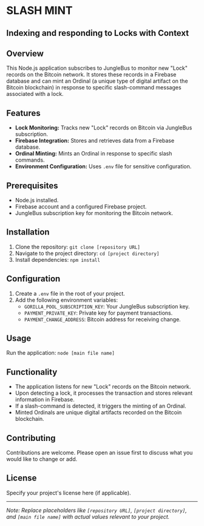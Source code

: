 # SLASH MINT

## Indexing and responding to Locks with Context

## Overview
This Node.js application subscribes to JungleBus to monitor new "Lock" records on the Bitcoin network. It stores these records in a Firebase database and can mint an Ordinal (a unique type of digital artifact on the Bitcoin blockchain) in response to specific slash-command messages associated with a lock.

## Features
- **Lock Monitoring:** Tracks new "Lock" records on Bitcoin via JungleBus subscription.
- **Firebase Integration:** Stores and retrieves data from a Firebase database.
- **Ordinal Minting:** Mints an Ordinal in response to specific slash commands.
- **Environment Configuration:** Uses `.env` file for sensitive configuration.

## Prerequisites
- Node.js installed.
- Firebase account and a configured Firebase project.
- JungleBus subscription key for monitoring the Bitcoin network.

## Installation
1. Clone the repository:
   `git clone [repository URL]`
2. Navigate to the project directory:
   `cd [project directory]`
3. Install dependencies:
   `npm install`

## Configuration
1. Create a `.env` file in the root of your project.
2. Add the following environment variables:
   - `GORILLA_POOL_SUBSCRIPTION_KEY`: Your JungleBus subscription key.
   - `PAYMENT_PRIVATE_KEY`: Private key for payment transactions.
   - `PAYMENT_CHANGE_ADDRESS`: Bitcoin address for receiving change.

## Usage
Run the application:
`node [main file name]`

## Functionality
- The application listens for new "Lock" records on the Bitcoin network.
- Upon detecting a lock, it processes the transaction and stores relevant information in Firebase.
- If a slash-command is detected, it triggers the minting of an Ordinal.
- Minted Ordinals are unique digital artifacts recorded on the Bitcoin blockchain.

## Contributing
Contributions are welcome. Please open an issue first to discuss what you would like to change or add.

## License
Specify your project's license here (if applicable).

---

*Note: Replace placeholders like `[repository URL]`, `[project directory]`, and `[main file name]` with actual values relevant to your project.*
